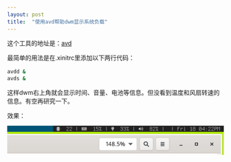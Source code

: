 ```yaml
---
layout: post
title:  "使用avd帮助dwm显示系统负载"
---
```


这个工具的地址是：[avd](https://gitlab.com/narvin/avd)

最简单的用法是在.xinitrc里添加以下两行代码：

```bash
avdd &
avds &
```
这样dwm右上角就会显示时间、音量、电池等信息。但没看到温度和风扇转速的信息。有空再研究一下。

效果：

![](/assets/img/avd.png)
